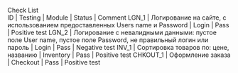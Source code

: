Check List				
ID	     |                                                       Testing	                                                 |   Module	 | Status | Comment
LGN_1    |	Логирование на сайте, с использованием предоставленных Users name и Password                                   |	 Login   |	Pass	| Positive test
LGN_2    |	Логирование с невалидными данными: пустое поле User name, пустое поле Password, не правильный логин или пароль |	 Login	 |  Pass	| Negative test
INV_1    |	Сортировка товаров по: цене, названию	                                                                         | Inventory |	Pass	| Positive test
CHKOUT_1 |	Оформление заказа	                                                                                             |  Checkout |	Pass	| Positive test
